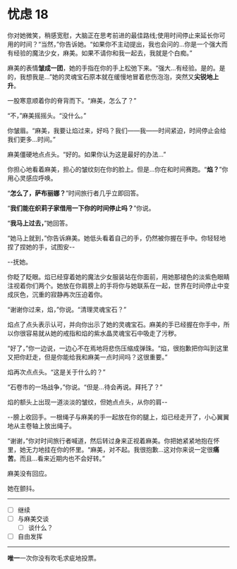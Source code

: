# 忧虑 18

你对她微笑，稍感宽慰，大脑正在思考前进的最佳路线;使用时间停止来延长你可用的时间？“当然，”你告诉她。“如果你不主动提出，我也会问的...你是一个强大而有经验的魔法少女，麻美。如果不请你和我一起去，我就是个白痴。”

麻美的表情**皱成一团**，她的手指在你的手上松弛下来。“强大...有经验。是的。是的，我想我是...”她的灵魂宝石原本就在缓慢地冒着悲伤泡泡，突然又**尖锐地上升**。

一股寒意顺着你的脊背而下。“麻美，怎么了？”

“不，”麻美摇摇头。“没什么。”

你皱眉。“麻美，我要让焰过来，好吗？我们——我——时间紧迫，时间停止会给我们更多...时间。”

麻美僵硬地点点头。“好的。如果你认为这是最好的办法...”

你担心地看着麻美，担心的皱纹刻在你的脸上。但是...你在和时间赛跑。“**焰？**”你用心灵感应呼唤。

“**怎么了，萨布丽娜？**”时间旅行者几乎立即回答。

“**我们能在织莉子家借用一下你的时间停止吗？**”你说。

“**我马上过去，**”她回答。

“她马上就到，”你告诉麻美。她低头看着自己的手，仍然被你握在手中。你轻轻地捏了捏她的手，试图安--

--抚她。

你眨了眨眼。焰已经穿着她的魔法少女服装站在你面前，用她那褪色的淡紫色眼睛注视着你们两个。她放在你肩膀上的手将你与她联系在一起，世界在时间停止中变成灰色，沉重的寂静再次压迫着你。

“谢谢你过来，焰，”你说。“清理灵魂宝石？”

焰点了点头表示认可，并向你出示了她的灵魂宝石。麻美的手已经握在你手中，所以你很容易就从她的戒指和焰的紫水晶灵魂宝石中吸走了污秽。

“好了，”你一边说，一边心不在焉地将悲伤压缩成弹珠。“焰，很抱歉把你叫到这里又把你赶走，但是你能给我和麻美一点时间吗？这很重要。”

焰再次点点头。“这是关于什么的？”

“石卷市的一场战争，”你说。“但是...待会再说。拜托了？”

焰的额头上出现一道淡淡的皱纹，但她点点头，从你的肩--

--膀上收回手。一根绳子与麻美的手一起放在你的腿上，焰已经走开了，小心翼翼地从主卷轴上放出绳子。

“谢谢，”你对时间旅行者喊道，然后转过身来正视着麻美。你把她紧紧地抱在怀里，她无力地挂在你的怀里。“麻美，对不起。我很抱歉...这对你来说一定很**痛苦**。而且...看来近期内也不会好转。”

麻美没有回应。

她在颤抖。

---

- [ ] 继续
- [ ] 与麻美交谈
  - [ ] 谈什么？
- [ ] 自由发挥

---

**唯一**一次你没有吹毛求疵地投票。
